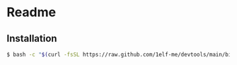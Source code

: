 # Readme

## Installation

````bash
$ bash -c "$(curl -fsSL https://raw.github.com/1elf-me/devtools/main/bin/tools/install.sh)"
````